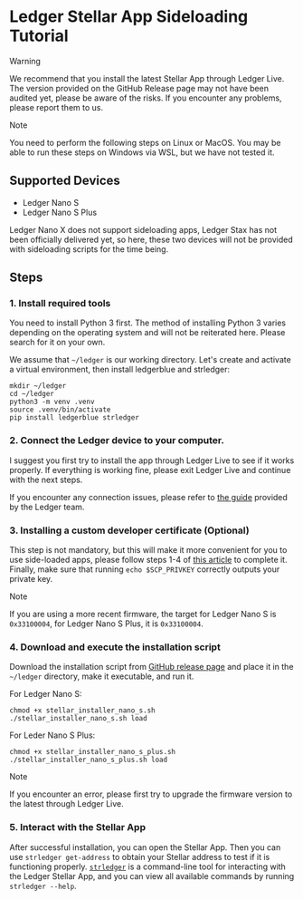 # Ledger Stellar App Sideloading Tutorial

> [!WARNING]
> We recommend that you install the latest Stellar App through Ledger Live. The version provided on the GitHub Release page may not have been audited yet, please be aware of the risks. If you encounter any problems, please report them to us.

> [!NOTE]
> You need to perform the following steps on Linux or MacOS. You may be able to run these steps on Windows via WSL, but we have not tested it.

## Supported Devices
- Ledger Nano S
- Ledger Nano S Plus

Ledger Nano X does not support sideloading apps, Ledger Stax has not been officially delivered yet, so here, these two devices will not be provided with sideloading scripts for the time being.

## Steps
### 1. Install required tools

You need to install Python 3 first. The method of installing Python 3 varies depending on the operating system and will not be reiterated here. Please search for it on your own.

We assume that `~/ledger` is our working directory. Let's create and activate a virtual environment, then install ledgerblue and strledger:

```shell
mkdir ~/ledger
cd ~/ledger
python3 -m venv .venv
source .venv/bin/activate
pip install ledgerblue strledger
```

### 2. Connect the Ledger device to your computer.

I suggest you first try to install the app through Ledger Live to see if it works properly. If everything is working fine, please exit Ledger Live and continue with the next steps.

If you encounter any connection issues, please refer to [the guide](https://support.ledger.com/hc/en-us/articles/115005165269-Fix-USB-connection-issues-with-Ledger-Live) provided by the Ledger team.

### 3. Installing a custom developer certificate (Optional)

This step is not mandatory, but this will make it more convenient for you to use side-loaded apps, please follow steps 1-4 of [this article](https://developers.ledger.com/docs/device-app/develop/tools#ledgerblue) to complete it. Finally, make sure that running `echo $SCP_PRIVKEY` correctly outputs your private key.

> [!NOTE]
> If you are using a more recent firmware, the target for Ledger Nano S is `0x33100004`, for Ledger Nano S Plus, it is `0x33100004`.

### 4. Download and execute the installation script
Download the installation script from [GitHub release page](https://github.com/lightsail-network/app-stellar/releases) and place it in the `~/ledger` directory, make it executable, and run it.

For Ledger Nano S:
```shell
chmod +x stellar_installer_nano_s.sh
./stellar_installer_nano_s.sh load
```

For Leder Nano S Plus:
```shell
chmod +x stellar_installer_nano_s_plus.sh
./stellar_installer_nano_s_plus.sh load
```

> [!NOTE]
> If you encounter an error, please first try to upgrade the firmware version to the latest through Ledger Live.

### 5. Interact with the Stellar App
After successful installation, you can open the Stellar App. Then you can use `strledger get-address` to obtain your Stellar address to test if it is functioning properly. [`strledger`](https://github.com/lightsail-network/strledger) is a command-line tool for interacting with the Ledger Stellar App, and you can view all available commands by running `strledger --help`.